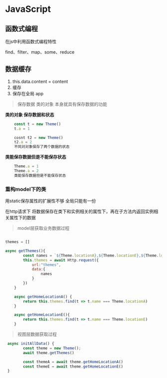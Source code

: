 # JavaScript

## 函数式编程

在js中利用函数式编程特性

find、filter、map、some、reduce

## 数据缓存

1. this.data.content = content
2. 缓存
3. 保存在全局 app

>保存数据 类的对象 本身就具有保存数据的功能

**类的对象 保存数据和状态**
```js
    const t = new Theme()
    t.a = 1

    cosnt t2 = new Theme()
    t2.a = 2
    不同对对象保存了两个数据的状态
```
**类能保存数据但是不能保存状态**
```js
    Theme.a = 1
    Theme.a = 2
    类能保存数据但是不能保存状态
```

### 重构model下的类

用static保存属性的扩展性不够
全局只能有一份 

在http请求下 将数据保存在类下和实例相关的属性下，再在子方法内返回实例相关属性下的数据
>model层获取业务数据过程
```js

themes = []

async getThemes(){
        const names = `${Theme.locationA},${Theme.locationE},${Theme.locationF},${Theme.locationH}`
        this.themes = await Http.request({
            url:"themes",
            data:{
                names
            }
        })
    }

    async getHomeLocationA() {
        return this.themes.find(t => t.name === Theme.locationA)
    }

    async getHomeLocationE(){
        return this.themes.find(t => t.name === Theme.locationE)
    }
```
>视图层数据获取过程
```js
 async initAllData() {
        const theme = new Theme();
        await theme.getThemes()

        const themeA = await theme.getHomeLocationA()
        const themeE = await theme.getHomeLocationE()
 }
```